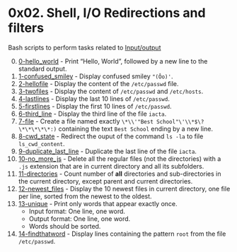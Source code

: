 # 0x02. Shell, I/O Redirections and filters

Bash scripts to perform tasks related to
[Input/output](https://en.wikipedia.org/wiki/Input/output)

0. [0-hello_world](./0-hello_world) - Print “Hello, World”, followed by a new
   line to the standard output.
1. [1-confused_smiley](./1-confused_smiley) - Display confused smiley `"(Ôo)'`.
2. [2-hellofile](./2-hellofile) - Display the content of the `/etc/passwd` file.
3. [3-twofiles](./3-twofiles) - Display the content of `/etc/passwd` and
   `/etc/hosts`.
4. [4-lastlines](./4-lastlines) - Display the last 10 lines of `/etc/passwd`.
5. [5-firstlines](./5-firstlines) - Display the first 10 lines of `/etc/passwd`.
6. [6-third_line](./6-third_line) - Display the third line of the file `iacta`.
7. [7-file](./7-file) - Create a file named exactly
   `\*\\'"Best School"\'\\*$\?\*\*\*\*\*:)` containing the text `Best School`
   ending by a new line.
8. [8-cwd_state](./8-cwd_state) - Redirect the ouput of the command `ls -la` to
   file `ls_cwd_content`.
9. [9-duplicate_last_line](./9-duplicate_last_line) - Duplicate the last line
   of the file `iacta`.
10. [10-no_more_js](./10-no_more_js) - Delete all the regular files
    (not the directories) with a `.js` extension that are in current directory
    and all its subfolders.
11. [11-directories](./11-directories) - Count number of **all** directories and
    sub-directories in the current directory, except parent and current
    directories.
12. [12-newest_files](./12-newest_files) - Display the 10 newest files in
    current directory, one file per line, sorted from the newest to the oldest.
13. [13-unique](./13-unique) - Print only words that appear exactly once.
    - Input format: One line, one word.
    - Output format: One line, one word.
    - Words should be sorted.
14. [14-findthatword](./14-findthatword) - Display lines containing the pattern
    `root` from the file `/etc/passwd`.
